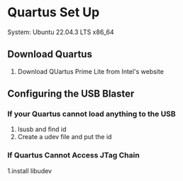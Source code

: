 # Quartus Set Up
System:  Ubuntu 22.04.3 LTS x86_64

## Download Quartus
1. Download QUartus Prime Lite from Intel's website

## Configuring the USB Blaster
### If your Quartus cannot load anything to the USB
1. lsusb and find id
2. Create a udev file and put the id

### If Quartus Cannot Access JTag Chain
1.install libudev 
